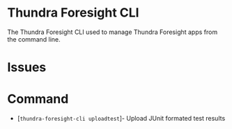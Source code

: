 Thundra Foresight CLI
==========

The Thundra Foresight CLI used to manage Thundra Foresight apps from the command line.

Issues
======

# Command

* [`thundra-foresight-cli uploadtest`]- Upload JUnit formated test results
